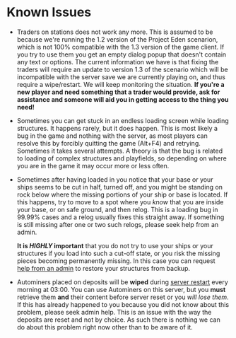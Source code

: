 # Known Issues

* Traders on stations does not work any more. This is assumed to be because we're running the 1.2 version of the Project Eden scenarion, which is not 100% compatible with the 1.3 version of the game client. If you try to use them you get an empty dialog popup that doesn't contain any text or options. The current information we have is that fixing the traders will require an update to version 1.3 of the scenario which will be incompatible with the server save we are currently playing on, and thus require a wipe/restart. We will keep monitoring the situation. **If you're a new player and need something that a trader would provide, ask for assistance and someone will aid you in getting access to the thing you need!**
* Sometimes you can get stuck in an endless loading screen while loading structures. It happens rarely, but it does happen. This is most likely a bug in the game and nothing with the server, as most players can resolve this by forcibly quitting the game (Alt+F4) and retrying. Sometimes it takes several attempts. A theory is that the bug is related to loading of complex structures and playfields, so depending on where you are in the game it may occur more or less often.
* Sometimes after having loaded in you notice that your base or your ships seems to be cut in half, turned off, and you might be standing on rock below where the missing portions of your ship or base is located. If this happens, try to move to a spot where you *know* that you are inside your base, or on safe ground, and then relog. This is a loading bug in 99.99% cases and a relog usually fixes this straight away. If something is still missing after one or two such relogs, please seek help from an admin.

    **It is *HIGHLY* important** that you do not try to use your ships or your structures if you load into such a cut-off state, or you risk the missing pieces becoming permanently missing. In this case you can request [help from an admin](admin-services.md) to restore your structures from backup.
* Autominers placed on deposits will be **wiped** during [server restart](server-restarts.md) every morning at 03:00. You can use Autominers on this server, but you **must** retrieve them **and** their content before server reset or you *will lose them*. If this has already happened to you because you did not know about this problem, please seek admin help. This is an issue with the way the deposits are reset and not by choice. As such there is nothing we can do about this problem right now other than to be aware of it.
